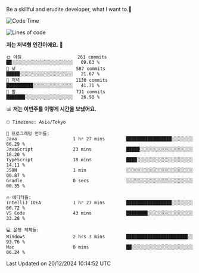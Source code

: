 Be a skillful and erudite developer, what I want to.👶

<!--START_SECTION:waka-->
![Code Time](http://img.shields.io/badge/Code%20Time-1%2C477%20hrs%203%20mins-blue)

![Lines of code](https://img.shields.io/badge/%EC%A0%80%EB%8A%94%20%EC%97%AC%ED%83%9C%EA%B9%8C%EC%A7%80%20-918.3%20thousand%20%EC%A4%84%EC%9D%98%20%EC%BD%94%EB%93%9C%EB%A5%BC%20%EC%9E%91%EC%84%B1%ED%96%88%EC%96%B4%EC%9A%94.-blue)

**저는 저녁형 인간이에요. 🦉** 

```text
🌞 아침                     261 commits         ██░░░░░░░░░░░░░░░░░░░░░░░   09.63 % 
🌆 낮　                     587 commits         █████░░░░░░░░░░░░░░░░░░░░   21.67 % 
🌃 저녁                     1130 commits        ██████████░░░░░░░░░░░░░░░   41.71 % 
🌙 밤　                     731 commits         ███████░░░░░░░░░░░░░░░░░░   26.98 % 
```


📊 **저는 이번주를 이렇게 시간을 보냈어요.** 

```text
🕑︎ Timezone: Asia/Tokyo

💬 프로그래밍 언어들: 
Java                     1 hr 27 mins        █████████████████░░░░░░░░   66.29 % 
JavaScript               23 mins             █████░░░░░░░░░░░░░░░░░░░░   18.20 % 
TypeScript               18 mins             ████░░░░░░░░░░░░░░░░░░░░░   14.11 % 
JSON                     1 min               ░░░░░░░░░░░░░░░░░░░░░░░░░   00.87 % 
Gradle                   0 secs              ░░░░░░░░░░░░░░░░░░░░░░░░░   00.35 % 

🔥 에디터들: 
IntelliJ IDEA            1 hr 27 mins        █████████████████░░░░░░░░   66.72 % 
VS Code                  43 mins             ████████░░░░░░░░░░░░░░░░░   33.28 % 

💻 운영 체제들: 
Windows                  2 hrs 3 mins        ███████████████████████░░   93.76 % 
Mac                      8 mins              ██░░░░░░░░░░░░░░░░░░░░░░░   06.24 % 
```


 Last Updated on 20/12/2024 10:14:52 UTC
<!--END_SECTION:waka-->
